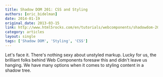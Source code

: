 ```yaml
---
title: Shadow DOM 201: CSS and Styling
authors: [eric_bidelman]
date: 2014-01-19
original_date: 2013-03-15
link: http://www.html5rocks.com/en/tutorials/webcomponents/shadowdom-201/
category: articles
layout: single
tags: ['Shadow DOM', 'Styling', 'CSS']
---
```


Let's face it. There's nothing sexy about unstyled markup. Lucky for us, the brilliant folks behind Web Components foresaw this and didn't leave us hanging. We have many options when it comes to styling content in a shadow tree.

<!-- Excerpt -->
